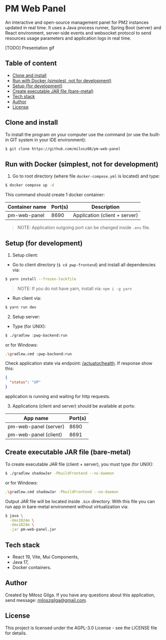 # PM Web Panel

An interactive and open-source management panel for PM2 instances updated in real time. It uses a
Java process runner, Spring Boot (server) and React environment, server-side events and websocket
protocol to send resources usage parameters and application logs in real time.

[TODO] Presentation gif

## Table of content

* [Clone and install](#clone-and-install)
* [Run with Docker (simplest, not for development)](#run-with-docker-simplest-not-for-development)
* [Setup (for development)](#setup-for-development)
* [Create executable JAR file (bare-metal)](#create-executable-jar-file-bare-metal)
* [Tech stack](#tech-stack)
* [Author](#author)
* [License](#license)

## Clone and install

To install the program on your computer use the command (or use the built-in GIT system in your IDE
environment):

```bash
$ git clone https://github.com/milosz08/pm-web-panel
```

## Run with Docker (simplest, not for development)

1. Go to root directory (where file `docker-compose.yml` is located) and type:

```bash
$ docker compose up -d
```

This command should create 1 docker container:

| Container name | Port(s) | Description                   |
|----------------|---------|-------------------------------|
| pm-web-panel   | 8690    | Application (client + server) |

> NOTE: Application outgoing port can be changed inside `.env` file.

## Setup (for development)

1. Setup client:

* Go to client directory (`$ cd pwp-frontend`) and install all dependencies via:

```bash
$ yarn install --frozen-lockfile
```

> NOTE: If you do not have yarn, install via: `npm i -g yarn`

* Run client via:

```bash
$ yarn run dev
```

2. Setup server:

* Type (for UNIX):

```bash
$ ./gradlew :pwp-backend:run
```

or for Windows:

```bash
.\gradlew.cmd :pwp-backend:run
```

Check application state via endpoint: [/actuator/health](http://localhost:8690/actuator/health). If
response show this:

```json
{
  "status": "UP"
}
```

application is running and waiting for http requests.

3. Applications (client and server) should be available at ports:

| App name              | Port(s) |
|-----------------------|---------|
| pm-web-panel (server) | 8690    |
| pm-web-panel (client) | 8691    |

## Create executable JAR file (bare-metal)

To create executable JAR file (client + server), you must type (for UNIX):

```bash
$ ./gradlew shadowJar -PbuildFrontend --no-daemon
```

or for Windows:

```bash
.\gradlew.cmd shadowJar -PbuildFrontend --no-daemon
```

Output JAR file will be located inside `.bin` directory. With this file you can run app in
bare-metal environment without virtualization via:

```bash
$ java \
  -Xms1024m \
  -Xmx1024m \
  -jar pm-web-panel.jar
```

## Tech stack

* React 19, Vite, Mui Components,
* Java 17,
* Docker containers.

## Author

Created by Miłosz Gilga. If you have any questions about this application, send
message: [miloszgilga@gmail.com](mailto:miloszgilga@gmail.com).

## License

This project is licensed under the AGPL-3.0 License - see the LICENSE file for details.
